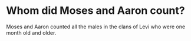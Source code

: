 # Whom did Moses and Aaron count?

Moses and Aaron counted all the males in the clans of Levi who were one month old and older.
